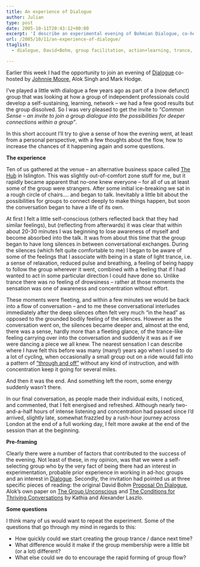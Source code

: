 ```yaml
---
title: An experience of Dialogue
author: Julian
type: post
date: 2005-10-11T20:43:12+00:00
excerpt: 'I describe an experimental evening of Bohmian Dialogue, co-hosted by <a href="http://www.johnniemoore.com/blog">Johnnie Moore</a>, Alok Singh and Mark Hodge.'
url: /2005/10/11/an-experience-of-dialogue/
ttaglist:
  - dialogue, David+Bohm, group facilitation, action+learning, trance, action+research, collective+intelligence

---
```

Earlier this week I had the opportunity to join an evening of [Dialogue][1] co-hosted by [Johnnie Moore][2], Alok Singh and Mark Hodge.

I&#8217;ve played a little with dialogue a few years ago as part of a (now defunct) group that was looking at how a group of independent professionals could develop a self-sustaining, learning, network &#8211; we had a few good results but the group dissolved. So I was very pleased to get the invite to <cite>&#8220;Common Sense &#8211; an invite to join a group dialogue into the possibilities for deeper connections within a group&#8221;</cite>.

In this short account I&#8217;ll try to give a sense of how the evening went, at least from a personal perspective, with a few thoughts about the flow, how to increase the chances of it happening again and some questions.

**The experience**

Ten of us gathered at the venue &#8211; an alternative business space called [The Hub][3] in Islington. This was slightly out-of-comfort zone stuff for me, but it rapidly became apparent that no-one knew everyone &#8211; for all of us at least some of the group were strangers. After some initial ice-breaking we sat in a rough circle of chairs&#8230;. and began to talk. Inevitably a little bit about the possibilities for groups to connect deeply to make things happen, but soon the conversation began to have a life of its own.

At first I felt a little self-conscious (others reflected back that they had similar feelings), but (reflecting from afterwards) it was clear that within about 20-30 minutes I was beginning to lose awareness of myself and become absorbed into the talk. It was from about this time that the group began to have long silences in between conversational exchanges. During the silences (which felt quite comfortable to me) I began to be aware of some of the feelings that I associate with being in a state of light trance, i.e. a sense of relaxation, reduced pulse and breathing, a feeling of being happy to follow the group wherever it went, combined with a feeling that if I had wanted to act in some particular direction I could have done so. Unlike trance there was no feeling of drowsiness &#8211; rather at those moments the sensation was one of awareness and concentration without effort. 

These moments were fleeting, and within a few minutes we would be back into a flow of conversation &#8211; and to me these conversational interludes immediately after the deep silences often felt very much &#8220;in the head&#8221; as opposed to the grounded bodily feeling of the silences. However as the conversation went on, the silences became deeper and, almost at the end, there was a sense, hardly more than a fleeting glance, of the trance-like feeling carrying over into the conversation and suddenly it was as if we were dancing a piece we all knew. The nearest sensation I can describe where I have felt this before was many (many!) years ago when I used to do a lot of cycling, when occasionally a small group out on a ride would fall into a pattern of [&#8220;through and off&#8221;][4] without any kind of instruction, and with concentration keep it going for several miles.

And then it was the end. And something left the room, some energy suddenly wasn&#8217;t there.

In our final conversation, as people made their individual exits, I noticed, and commented, that I felt energised and refreshed. Although nearly two-and-a-half hours of intense listening and concentration had passed since I&#8217;d arrived, slightly late, somewhat frazzled by a rush-hour journey across London at the end of a full working day, I felt more awake at the end of the session than at the beginning.

**Pre-framing**

Clearly there were a number of factors that contributed to the success of the evening. Not least of these, in my opinion, was that we were a self-selecting group who by the very fact of being there had an interest in experimentation, probable prior experience in working in ad-hoc groups and an interest in [Dialogue][5]. Secondly, the invitation had pointed us at three specific pieces of reading: the original David Bohm [Proposal On Dialogue][6], Alok&#8217;s own paper on [The Group Unconscious][7] and [The Conditions for Thriving Conversations][8] by Kathia and Alexander Laszlo.

**Some questions**

I think many of us would want to repeat the experiment. Some of the questions that go through my mind in regards to this:

  * How quickly could we start creating the group trance / dance next time?
  * What difference would it make if the group membership were a little bit (or a lot) different?
  * What else could we do to encourage the rapid forming of group flow?

 [1]: http://www.johnniemoore.com/blog/archives/001110.php
 [2]: http://www.johnniemoore.com/blog
 [3]: http://www.the-hub.net/
 [4]: http://purpleslurple.net/ps.php?theurl=http://www.haweracyclingclub.co.nz/cycling_jargon.htm#purp689
 [5]: http://www.amazon.co.uk/exec/obidos/redirect?tag=fivegocrazyinmid%26link_code=xm2%26camp=2025%26creative=165953%26path=http://www.amazon.co.uk/gp/redirect.html%253fASIN=0415149126%2526location=/o/ASIN/0415149126%25253FSubscriptionId=0EMV44A9A5YT1RVDGZ82
 [6]: http://www.infed.org/archives/e-texts/bohm_dialogue.htm
 [7]: http://www.johnniemoore.com/blog/archives/synthesis.pdf
 [8]: http://www.syntonyquest.org/elcTree/resourcesPDFs/ThrivingConversations.pdf